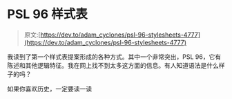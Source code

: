 # PSL 96 样式表

> 原文:[https://dev.to/adam_cyclones/psl-96-stylesheets-4777](https://dev.to/adam_cyclones/psl-96-stylesheets-4777)

我读到了第一个样式表提案形成的各种方式。其中一个非常突出，PSL 96，它有陈述和其他逻辑特征。我在网上找不到太多这方面的信息。有人知道语法是什么样子的吗？

如果你喜欢历史，一定要读一读